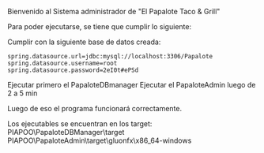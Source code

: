 Bienvenido al Sistema administrador de "El Papalote Taco & Grill"

Para poder ejecutarse, se tiene que cumplir lo siguiente:

Cumplir con la siguiente base de datos creada: 

    spring.datasource.url=jdbc:mysql://localhost:3306/Papalote
    spring.datasource.username=root
    spring.datasource.password=2eI0t#ePSd

Ejecutar primero el PapaloteDBmanager
Ejecutar el PapaloteAdmin luego de 2 a 5 min

Luego de eso el programa funcionará correctamente.

Los ejecutables se encuentran en los target:
    PIAPOO\PapaloteDBManager\target
    PIAPOO\PapaloteAdmin\target\gluonfx\x86_64-windows
